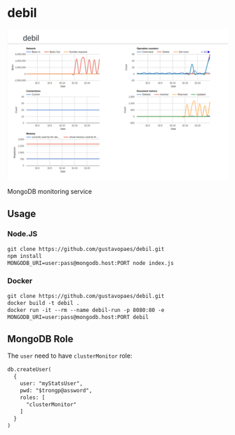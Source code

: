 # debil

![Dashboard preview](preview.png)

MongoDB monitoring service

## Usage

### Node.JS

    git clone https://github.com/gustavopaes/debil.git
    npm install
    MONGODB_URI=user:pass@mongodb.host:PORT node index.js

### Docker

    git clone https://github.com/gustavopaes/debil.git
    docker build -t debil .
    docker run -it --rm --name debil-run -p 8080:80 -e MONGODB_URI=user:pass@mongodb.host:PORT debil

## MongoDB Role

The `user` need to have `clusterMonitor` role:

    db.createUser(
      {
        user: "myStatsUser",
        pwd: "$trongp@assword",
        roles: [
          "clusterMonitor"
        ]
      }
    )
